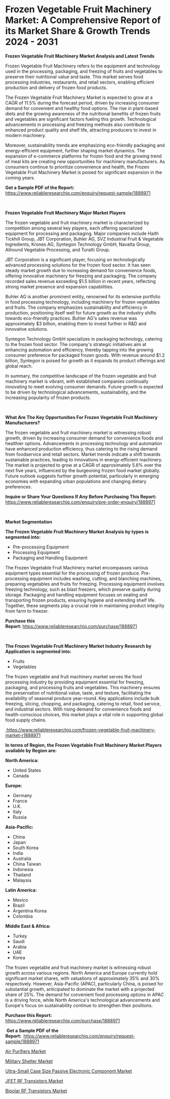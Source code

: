 <p><h1>Frozen Vegetable Fruit Machinery Market: A Comprehensive Report of its Market Share & Growth Trends 2024 - 2031</h1></p><p><strong>Frozen Vegetable Fruit Machinery Market Analysis and Latest Trends</strong></p>
<p><p>Frozen Vegetable Fruit Machinery refers to the equipment and technology used in the processing, packaging, and freezing of fruits and vegetables to preserve their nutritional value and taste. This market serves food processing industries, restaurants, and retail sectors, enabling efficient production and delivery of frozen food products.</p><p>The Frozen Vegetable Fruit Machinery Market is expected to grow at a CAGR of 11.5% during the forecast period, driven by increasing consumer demand for convenient and healthy food options. The rise in plant-based diets and the growing awareness of the nutritional benefits of frozen fruits and vegetables are significant factors fueling this growth. Technological advancements in processing and freezing methods also contribute to enhanced product quality and shelf life, attracting producers to invest in modern machinery.</p><p>Moreover, sustainability trends are emphasizing eco-friendly packaging and energy-efficient equipment, further shaping market dynamics. The expansion of e-commerce platforms for frozen food and the growing trend of meal kits are creating new opportunities for machinery manufacturers. As consumers continue to prioritize convenience and health, the Frozen Vegetable Fruit Machinery Market is poised for significant expansion in the coming years.</p></p>
<p><strong>Get a Sample PDF of the Report:&nbsp;</strong> <a href="https://www.reliableresearchiq.com/enquiry/request-sample/1888971?utm_campaign=1088&utm_medium=2&utm_source=Github&utm_content=ia&utm_term=24102024&utm_id=frozen-vegetable-fruit-machinery">https://www.reliableresearchiq.com/enquiry/request-sample/1888971</a></p>
<p>&nbsp;</p>
<p><strong>Frozen Vegetable Fruit Machinery Major Market Players</strong></p>
<p><p>The frozen vegetable and fruit machinery market is characterized by competition among several key players, each offering specialized equipment for processing and packaging. Major companies include Haith Tickhill Group, JBT Corporation, Buhler AG, SVZ Industrial Fruit & Vegetable Ingredients, Krones AG, Syntegon Technology GmbH, Navatta Group, Allround Vegetable Processing, and Turatti Group.</p><p>JBT Corporation is a significant player, focusing on technologically advanced processing solutions for the frozen food sector. It has seen steady market growth due to increasing demand for convenience foods, offering innovative machinery for freezing and packaging. The company recorded sales revenue exceeding $1.5 billion in recent years, reflecting strong market presence and expansion capabilities.</p><p>Buhler AG is another prominent entity, renowned for its extensive portfolio in food processing technology, including machinery for frozen vegetables and fruits. The company emphasizes sustainability and efficiency in production, positioning itself well for future growth as the industry shifts towards eco-friendly practices. Buhler AG's sales revenue was approximately $3 billion, enabling them to invest further in R&D and innovative solutions.</p><p>Syntegon Technology GmbH specializes in packaging technology, catering to the frozen food sector. The company's strategic initiatives aim at enhancing automation and efficiency, thereby tapping into the growing consumer preference for packaged frozen goods. With revenue around $1.2 billion, Syntegon is poised for growth as it expands its product offerings and global reach.</p><p>In summary, the competitive landscape of the frozen vegetable and fruit machinery market is vibrant, with established companies continually innovating to meet evolving consumer demands. Future growth is expected to be driven by technological advancements, sustainability, and the increasing popularity of frozen products.</p></p>
<p>&nbsp;</p>
<p><strong>What Are The Key Opportunities For Frozen Vegetable Fruit Machinery Manufacturers?</strong></p>
<p><p>The frozen vegetable and fruit machinery market is witnessing robust growth, driven by increasing consumer demand for convenience foods and healthier options. Advancements in processing technology and automation have enhanced production efficiency, thus catering to the rising demand from foodservice and retail sectors. Market trends indicate a shift towards sustainable practices, leading to innovations in energy-efficient machinery. The market is projected to grow at a CAGR of approximately 5.6% over the next five years, influenced by the burgeoning frozen food market globally. Future outlook suggests further growth potential, particularly in emerging economies with expanding urban populations and changing dietary preferences.</p></p>
<p><strong>Inquire or Share Your Questions If Any Before Purchasing This Report:</strong> <a href="https://www.reliableresearchiq.com/enquiry/pre-order-enquiry/1888971?utm_campaign=1088&utm_medium=2&utm_source=Github&utm_content=ia&utm_term=24102024&utm_id=frozen-vegetable-fruit-machinery">https://www.reliableresearchiq.com/enquiry/pre-order-enquiry/1888971</a></p>
<p>&nbsp;</p>
<p><strong>Market Segmentation</strong></p>
<p><strong>The Frozen Vegetable Fruit Machinery Market Analysis by types is segmented into:</strong></p>
<p><ul><li>Pre-processing Equipment</li><li>Processing Equipment</li><li>Packaging and Handling Equipment</li></ul></p>
<p><p>The Frozen Vegetable Fruit Machinery market encompasses various equipment types essential for the processing of frozen produce. Pre-processing equipment includes washing, cutting, and blanching machines, preparing vegetables and fruits for freezing. Processing equipment involves freezing technology, such as blast freezers, which preserve quality during storage. Packaging and handling equipment focuses on sealing and transporting frozen products, ensuring hygiene and extending shelf life. Together, these segments play a crucial role in maintaining product integrity from farm to freezer.</p></p>
<p><strong>Purchase this Report:&nbsp;</strong><a href="https://www.reliableresearchiq.com/purchase/1888971?utm_campaign=1088&utm_medium=2&utm_source=Github&utm_content=ia&utm_term=24102024&utm_id=frozen-vegetable-fruit-machinery">https://www.reliableresearchiq.com/purchase/1888971</a></p>
<p>&nbsp;</p>
<p><strong>The Frozen Vegetable Fruit Machinery Market Industry Research by Application is segmented into:</strong></p>
<p><ul><li>Fruits</li><li>Vegetables</li></ul></p>
<p><p>The frozen vegetable and fruit machinery market serves the food processing industry by providing equipment essential for freezing, packaging, and processing fruits and vegetables. This machinery ensures the preservation of nutritional value, taste, and texture, facilitating the availability of seasonal produce year-round. Key applications include bulk freezing, slicing, chopping, and packaging, catering to retail, food service, and industrial sectors. With rising demand for convenience foods and health-conscious choices, this market plays a vital role in supporting global food supply chains.</p></p>
<p><a href="https://www.reliableresearchiq.com/frozen-vegetable-fruit-machinery-market-r1888971?utm_campaign=1088&utm_medium=2&utm_source=Github&utm_content=ia&utm_term=24102024&utm_id=frozen-vegetable-fruit-machinery">&nbsp;https://www.reliableresearchiq.com/frozen-vegetable-fruit-machinery-market-r1888971</a></p>
<p><strong>In terms of Region, the Frozen Vegetable Fruit Machinery Market Players available by Region are:</strong></p>
<p>
    <p> <strong> North America: </strong>
        <ul>
            <li>United States</li>
            <li>Canada</li>
        </ul>
        </p> 
    <p> <strong> Europe: </strong>
        <ul>
            <li>Germany</li>
            <li>France</li>
            <li>U.K.</li>
            <li>Italy</li>
            <li>Russia</li>
        </ul>
        </p> 
    <p> <strong> Asia-Pacific: </strong>
        <ul>
            <li>China</li>
            <li>Japan</li>
            <li>South Korea</li>
            <li>India</li>
            <li>Australia</li>
            <li>China Taiwan</li>
            <li>Indonesia</li>
            <li>Thailand</li>
            <li>Malaysia</li>
        </ul>
        </p> 
    <p> <strong> Latin America: </strong>
        <ul>
            <li>Mexico</li>
            <li>Brazil</li>
            <li>Argentina Korea</li>
            <li>Colombia</li>
        </ul>
        </p> 
    <p> <strong> Middle East & Africa: </strong>
        <ul>
            <li>Turkey</li>
            <li>Saudi</li>
            <li>Arabia</li>
            <li>UAE</li>
            <li>Korea</li>
        </ul>
    </p>
    </p>
<p><p>The frozen vegetable and fruit machinery market is witnessing robust growth across various regions. North America and Europe currently hold significant market shares, with valuations of approximately 35% and 30% respectively. However, Asia-Pacific (APAC), particularly China, is poised for substantial growth, anticipated to dominate the market with a projected share of 25%. The demand for convenient food processing options in APAC is a driving force, while North America's technological advancements and Europe's focus on sustainability continue to strengthen their positions.</p></p>
<p><strong>Purchase this Report: </strong><a href="https://www.reliableresearchiq.com/purchase/1888971?utm_campaign=1088&utm_medium=2&utm_source=Github&utm_content=ia&utm_term=24102024&utm_id=frozen-vegetable-fruit-machinery">https://www.reliableresearchiq.com/purchase/1888971</a></p>
<p>&nbsp;<strong>Get a Sample PDF of the Report:&nbsp;&nbsp;</strong><a href="https://www.reliableresearchiq.com/enquiry/request-sample/1888971?utm_campaign=1088&utm_medium=2&utm_source=Github&utm_content=ia&utm_term=24102024&utm_id=frozen-vegetable-fruit-machinery">https://www.reliableresearchiq.com/enquiry/request-sample/1888971</a></p>
<p><strong></strong></p>
<p><p><a href="https://issuu.com/reportprime-2/docs/air-purifiers-market-size-2030.pptx?utm_campaign=1088&utm_medium=2&utm_source=Github&utm_content=ia&utm_term=24102024&utm_id=frozen-vegetable-fruit-machinery">Air Purifiers Market</a></p><p><a href="https://issuu.com/reportprime-2/docs/military-shelter-market-size-2030.p_1cd17e509272d7?utm_campaign=1088&utm_medium=2&utm_source=Github&utm_content=ia&utm_term=24102024&utm_id=frozen-vegetable-fruit-machinery">Military Shelter Market</a></p><p><a href="https://www.linkedin.com/pulse/analyzing-global-ultra-small-case-size-passive-electronic-dgvgc?utm_campaign=1088&utm_medium=2&utm_source=Github&utm_content=ia&utm_term=24102024&utm_id=frozen-vegetable-fruit-machinery">Ultra-Small Case Size Passive Electronic Component Market</a></p><p><a href="https://github.com/wanvigsqmunsenr/Market-Research-Report-List-1/blob/main/jfet-rf-transistors-market.md?utm_campaign=1088&utm_medium=2&utm_source=Github&utm_content=ia&utm_term=24102024&utm_id=frozen-vegetable-fruit-machinery">JFET RF Transistors Market</a></p><p><a href="https://github.com/rovj3gerson/Market-Research-Report-List-1/blob/main/bipolar-rf-transistors-market.md?utm_campaign=1088&utm_medium=2&utm_source=Github&utm_content=ia&utm_term=24102024&utm_id=frozen-vegetable-fruit-machinery">Bipolar RF Transistors Market</a></p></p>